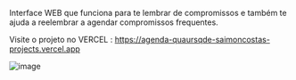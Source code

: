 Interface WEB que funciona para te lembrar de compromissos e também te ajuda a reelembrar a agendar compromissos frequentes.

Visite o projeto no VERCEL : https://agenda-quaursqde-saimoncostas-projects.vercel.app


![image](https://github.com/SaimonCosta/Agenda/assets/132319798/19e2f9ae-7b60-4e53-9046-abbdeac497a3)
